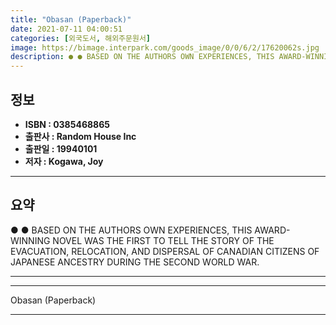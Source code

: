 ```yaml
---
title: "Obasan (Paperback)"
date: 2021-07-11 04:00:51
categories: [외국도서, 해외주문원서]
image: https://bimage.interpark.com/goods_image/0/0/6/2/17620062s.jpg
description: ● ● BASED ON THE AUTHORS OWN EXPERIENCES, THIS AWARD-WINNING NOVEL WAS THE FIRST TO TELL THE STORY OF THE EVACUATION, RELOCATION, AND DISPERSAL OF CANADIAN CI
---
```


## **정보**

- **ISBN : 0385468865**
- **출판사 : Random House Inc**
- **출판일 : 19940101**
- **저자 : Kogawa, Joy**

------



## **요약**

●  ●  BASED ON THE AUTHORS OWN EXPERIENCES, THIS AWARD-WINNING NOVEL WAS THE FIRST TO TELL THE STORY OF THE EVACUATION, RELOCATION, AND DISPERSAL OF CANADIAN CITIZENS OF JAPANESE ANCESTRY DURING THE SECOND WORLD WAR.

------



------


Obasan (Paperback) 

------


